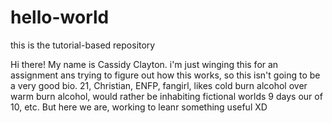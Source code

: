 # hello-world
this is the tutorial-based repository

Hi there! My name is Cassidy Clayton. i'm just winging this for an assignment ans trying to figure out how this works, so this isn't going to be a very good bio. 21, Christian, ENFP, fangirl, likes cold burn alcohol over warm burn alcohol, would rather be inhabiting fictional worlds 9 days our of 10, etc. But here we are, working to leanr something useful XD  

